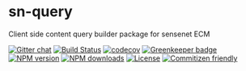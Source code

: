 # sn-query

Client side content query builder package for sensenet ECM

[![Gitter chat](https://img.shields.io/gitter/room/SenseNet/SN7ClientAPI.svg?style=flat)](https://gitter.im/SenseNet/SN7ClientAPI)
[![Build Status](https://travis-ci.org/SenseNet/sn-query.svg?branch=master)](https://travis-ci.org/SenseNet/sn-query)
[![codecov](https://codecov.io/gh/SenseNet/sn-query/branch/master/graph/badge.svg)](https://codecov.io/gh/SenseNet/sn-query)
[![Greenkeeper badge](https://badges.greenkeeper.io/SenseNet/sn-query.svg)](https://greenkeeper.io/)
[![NPM version](https://img.shields.io/npm/v/@sensenet/query.svg?style=flat)](https://www.npmjs.com/package/@sensenet/query)
[![NPM downloads](https://img.shields.io/npm/dt/@sensenet/query.svg?style=flat)](https://www.npmjs.com/package/@sensenet/query)
[![License](https://img.shields.io/github/license/SenseNet/sn-query.svg?style=flat)](https://github.com/sn-query/LICENSE.txt)
[![Commitizen friendly](https://img.shields.io/badge/commitizen-friendly-brightgreen.svg?style=flat)](http://commitizen.github.io/cz-cli/)
